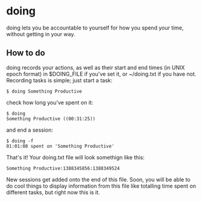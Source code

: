 doing
=====

doing lets you be accountable to yourself for how you spend your time,
without getting in your way.

How to do
---------

doing records your actions, as well as their start and end times (in
UNIX epoch format) in $DOING_FILE if you've set it, or ~/doing.txt if
you have not. Recording tasks is simple; just start a task:

    $ doing Something Productive

check how long you've spent on it:

    $ doing
    Something Productive ((00:31:25))

and end a session:

    $ doing -f
    01:01:08 spent on 'Something Productive'

That's it! Your doing.txt file will look somethign like this:

    Something Productive:1388345856:1388349524

New sessions get added onto the end of this file. Soon, you will be
able to do cool things to display information from this file like
totalling time spent on different tasks, but right now this is it.

